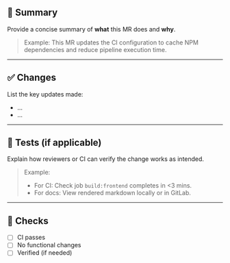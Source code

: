 ## 📌 Summary

Provide a concise summary of **what** this MR does and **why**.

> Example:
> This MR updates the CI configuration to cache NPM dependencies and reduce pipeline execution time.

---

## ✅ Changes

List the key updates made:

- ...
- ...

---

## 🧪 Tests (if applicable)

Explain how reviewers or CI can verify the change works as intended.

> Example:
>- For CI: Check job `build:frontend` completes in <3 mins.
>- For docs: View rendered markdown locally or in GitLab.

---

## 🧾 Checks

- [ ] CI passes
- [ ] No functional changes
- [ ] Verified (if needed)
